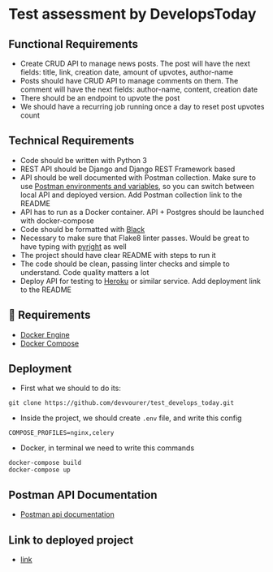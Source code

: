 # Test assessment by DevelopsToday
## **Functional Requirements**

- Create CRUD API to manage news posts. The post will have the next fields: title, link, creation date, amount of upvotes, author-name
- Posts should have CRUD API to manage comments on them. The comment will have the next fields: author-name, content, creation date
- There should be an endpoint to upvote the post
- We should have a recurring job running once a day to reset post upvotes count

## **Technical Requirements**

- Code should be written with Python 3
- REST API should be Django and Django REST Framework based
- API should be well documented with Postman collection. Make sure to use [Postman environments and variables](https://learning.postman.com/docs/postman/variables-and-environments/variables/#understanding-variables-and-environments), so you can switch between local API and deployed version. Add Postman collection link to the README
- API has to run as a Docker container. API + Postgres should be launched with docker-compose
- Code should be formatted with [Black](https://github.com/psf/black)
- Necessary to make sure that Flake8 linter passes. Would be great to have typing with [pyright](https://github.com/microsoft/pyright) as well
- The project should have clear README with steps to run it
- The code should be clean, passing linter checks and simple to understand. Code quality matters a lot
- Deploy API for testing to [Heroku](https://www.heroku.com/) or similar service. Add deployment link to the README

## 🐳 Requirements

- [Docker Engine](https://docs.docker.com/engine/install/)
- [Docker Compose](https://docs.docker.com/compose/install/)


## Deployment


 - First what we should to do its: 
```
git clone https://github.com/devvourer/test_develops_today.git
```
- Inside the project, we should create `.env` file, and write this config
```commandline
COMPOSE_PROFILES=nginx,celery
```

- Docker, in terminal we need to write this commands 
```
docker-compose build
docker-compose up
```

## Postman API Documentation

 - [Postman api documentation](https://www.postman.com/netex-kassa/workspace/test-developstoday/documentation/14689555-120ed368-739d-49b7-9b49-a7dfc3efff6e)

## Link to deployed project
 - [link](http://140.82.32.239:8000/api/article/)
